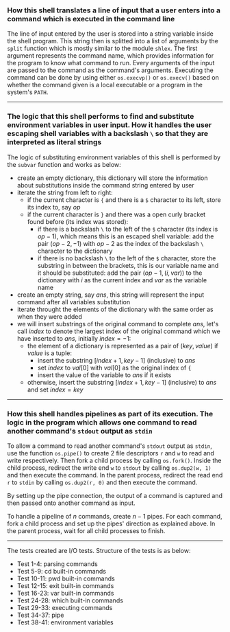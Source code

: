 ### How this shell translates a line of input that a user enters into a command which is executed in the command line
The line of input entered by the user is stored into a string variable inside the shell program. This string then is splitted into a list of arguments by the `split` function which is mostly similar to the module `shlex`. The first argument represents the command name, which provides information for the program to know what command to run. Every arguments of the input are passed to the command as the command's arguments. Executing the command can be done by using either `os.execvp()` or `os.execv()` based on whether the command given is a local executable or a program in the system's `PATH`.

---
### The logic that this shell performs to find and substitute environment variables in user input. How it handles the user escaping shell variables with a backslash `\` so that they are interpreted as literal strings
The logic of substituting environment variables of this shell is performed by the `subvar` function and works as below:
- create an empty dictionary, this dictionary will store the information about substitutions inside the command string entered by user
- iterate the string from left to right:
  - if the current character is `{` and there is a `$` character to its left, store its index to, say $op$
  - if the current character is `}` and there was a open curly bracket found before (its index was stored):
    - if there is a backslash `\` to the left of the `$` character (its index is $op-1$), which means this is an escaped shell variable: add the pair $(op-2, -1)$ with $op-2$ as the index of the backslash `\` character to the dictionary
    - if there is no backslash `\` to the left of the `$` character, store the substring in between the brackets, this is our variable name and it should be substituted: add the pair $(op-1, (i, var))$ to the dictionary with $i$ as the current index and $var$ as the variable name
- create an empty string, say $ans$, this string will represent the input command after all variables substitution
- iterate throught the elements of the dictionary with the same order as when they were added
- we will insert substrings of the original command to complete $ans$, let's call $index$ to denote the largest index of the original command which we have inserted to $ans$, initially $index = -1$:
  - the element of a dictionary is represented as a pair of $(key, value)$ if $value$ is a tuple:
    - insert the substring $[index+1,key-1]$ (inclusive) to $ans$
    - set $index$ to $val[0]$ with $val[0]$ as the original index of `{`
    - insert the value of the variable to $ans$ if it exists
  - otherwise, insert the substring $[index+1, key-1]$ (inclusive) to $ans$ and set $index = key$

---
### How this shell handles pipelines as part of its execution. The logic in the program which allows one command to read another command's `stdout` output as `stdin`

To allow a command to read another command's `stdout` output as `stdin`, use the function `os.pipe()` to create 2 file descriptors `r` and `w` to read and write respectively. Then fork a child process by calling `os.fork()`. Inside the child process, redirect the write end `w` to `stdout` by calling `os.dup2(w, 1)` and then execute the command. In the parent process, redirect the read end `r` to `stdin` by calling `os.dup2(r, 0)` and then execute the command.

By setting up the pipe connection, the output of a command is captured and then passed onto another command as input.

To handle a pipeline of $n$ commands, create $n-1$ pipes. For each command, fork a child process and set up the pipes' direction as explained above. In the parent process, wait for all child processes to finish.

---
The tests created are I/O tests. Structure of the tests is as below:
- Test 1-4: parsing commands
- Test 5-9: cd built-in commands
- Test 10-11: pwd built-in commands
- Test 12-15: exit built-in commands
- Test 16-23: var built-in commands
- Test 24-28: which built-in commands
- Test 29-33: executing commands
- Test 34-37: pipe
- Test 38-41: environment variables